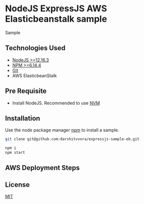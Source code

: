 # NodeJS ExpressJS AWS Elasticbeanstalk sample

Sample 

## Technologies Used
- [NodeJS >=12.16.3](https://nodejs.org/en/)
- [NPM >=6.14.4](https://www.npmjs.com/)
- [Git](https://git-scm.com/)
- AWS ElasticbeanStalk


## Pre Requisite
- Install NodeJS. Recommended to use [NVM](https://github.com/nvm-sh/nvm)


## Installation

Use the node package manager [npm](https://www.npmjs.com/) to install a sample.

```bash
git clone git@github.com:darshitvvora/expressjs-sample-eb.git

npm i
npm start
```

## AWS Deployment Steps


## License
[MIT](https://choosealicense.com/licenses/mit/)
